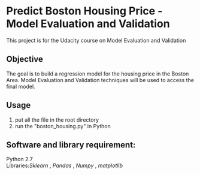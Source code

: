 # Predict Boston Housing Price - Model Evaluation and Validation
This project is for the Udacity course on Model Evaluation and Validation

## Objective
The goal is to build a regression model for the housing price in the Boston Area. Model Evaluation and Validation techniques will be used to access the final model.

## Usage 
1. put all the file in the root directory 
2. run the "boston_housing.py" in Python

## Software and library requirement:
Python 2.7    
Libraries:_Sklearn_ , _Pandas_ , _Numpy_ , _matplotlib_
